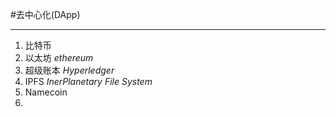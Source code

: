 #去中心化(DApp)
- - -
1. 比特币
2. 以太坊 *ethereum*
3. 超级账本 *Hyperledger*
4. IPFS *InerPlanetary File System*
5. Namecoin
6. 
